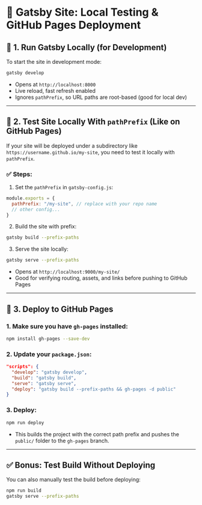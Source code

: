 # 📄 Gatsby Site: Local Testing & GitHub Pages Deployment

## 🚀 1. Run Gatsby Locally (for Development)

To start the site in development mode:

```bash
gatsby develop
```

- Opens at `http://localhost:8000`
- Live reload, fast refresh enabled
- Ignores `pathPrefix`, so URL paths are root-based (good for local dev)

---

## 🧪 2. Test Site Locally With `pathPrefix` (Like on GitHub Pages)

If your site will be deployed under a subdirectory like `https://username.github.io/my-site`, you need to test it locally with `pathPrefix`.

### ✅ Steps:

1. Set the `pathPrefix` in `gatsby-config.js`:

```js
module.exports = {
  pathPrefix: "/my-site", // replace with your repo name
  // other config...
}
```

2. Build the site with prefix:

```bash
gatsby build --prefix-paths
```

3. Serve the site locally:

```bash
gatsby serve --prefix-paths
```

- Opens at `http://localhost:9000/my-site/`
- Good for verifying routing, assets, and links before pushing to GitHub Pages

---

## 🚀 3. Deploy to GitHub Pages

### 1. Make sure you have `gh-pages` installed:

```bash
npm install gh-pages --save-dev
```

### 2. Update your `package.json`:

```json
"scripts": {
  "develop": "gatsby develop",
  "build": "gatsby build",
  "serve": "gatsby serve",
  "deploy": "gatsby build --prefix-paths && gh-pages -d public"
}
```

### 3. Deploy:

```bash
npm run deploy
```

- This builds the project with the correct path prefix and pushes the `public/` folder to the `gh-pages` branch.

---

## ✅ Bonus: Test Build Without Deploying

You can also manually test the build before deploying:

```bash
npm run build
gatsby serve --prefix-paths
```